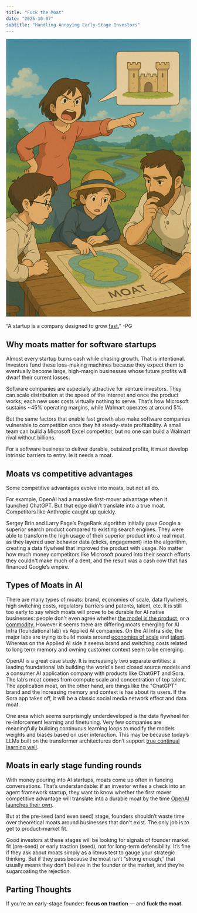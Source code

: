 ```yaml
---
title: "Fuck the Moat"
date: "2025-10-07"
subtitle: "Handling Annoying Early-Stage Investors"
---
```


![Why build a moat?](title_image.png)


“A startup is a company designed to grow [fast.](https://www.paulgraham.com/growth.html)” -PG

## Why moats matter for software startups

Almost every startup burns cash while chasing growth. That is intentional. Investors fund these loss-making machines because they expect them to eventually become large, high-margin businesses whose future profits will dwarf their current losses.

Software companies are especially attractive for venture investors. They can scale distribution at the speed of the internet and once the product works, each new user costs virtually nothing to serve. That’s how Microsoft sustains ~45% operating margins, while Walmart operates at around 5%.

But the same factors that enable fast growth also make software companies vulnerable to competition once they hit steady-state profitability. A small team can build a Microsoft Excel competitor, but no one can build a Walmart rival without billions.  

For a software business to deliver durable, outsized profits, it must develop intrinsic barriers to entry. Ie it needs a moat.



## Moats vs competitive advantages


Some competitive advantages evolve into moats, but not all do.  

For example, OpenAI had a massive first-mover advantage when it launched ChatGPT. 
But that edge didn’t translate into a true moat. Competitors like Anthropic caught up quickly.

Sergey Brin and Larry Page’s PageRank algorithm initially gave Google a superior search product compared to existing search engines. 
They were able to transform the high usage of their superior product into a real moat as they layered user behavior data (clicks, engagement) into the algorithm, 
creating a data flywheel that improved the product with usage. No matter how much money competitors like Microsoft poured into their search efforts they couldn't make much of a dent, and the result was a cash cow that has financed Google’s empire.


## Types of Moats in AI

There are many types of moats: brand, economies of scale, data flywheels, high switching costs, regulatory barriers and patents, talent, etc. It is still too early to say which moats will prove to be durable for AI native businesses: people don't 
even agree whether [the model is the product](https://www.youtube.com/watch?v=4dUFIRj-BWo), or a [commodity.](https://the-decoder.com/microsoft-ceo-satya-nadella-says-ai-models-are-getting-commoditized/?utm_source=chatgpt.com)
However it seems there are differing moats emerging for AI Infra (foundational lab) vs Applied AI companies. On the AI Infra side, the major labs are trying to build moats around [economies of scale](https://openai.com/index/five-new-stargate-sites/) and [talent](https://www.nytimes.com/2025/07/31/technology/ai-researchers-nba-stars.html).
Whereas on the Applied AI side it seems brand and switching costs related to long term memory and owning customer context seem to be emerging. 

OpenAI is a great case study. It is increasingly two separate entities: a leading foundational lab building the world's best closed source models and a consumer AI application company with products like ChatGPT and Sora.
The lab’s moat comes from compute scale and concentration of top talent. 
The application moat, on the other hand, are things like the "ChatGPT" brand and the increasing memory and context is has about its users. If the Sora app takes off, it will be a classic social media network effect and data moat.

One area which seems surprisingly underdeveloped is the data flywheel for re-inforcement learning and finetuning.
Very few companies are meaningfully building continuous learning loops to modify the models weights and biases based on user interaction. 
This may be because today’s LLMs built on the transformer architectures don’t support [true continual learning well](https://www.youtube.com/shorts/qqXSpWYSxBw). 
 

## Moats in early stage funding rounds

With money pouring into AI startups, moats come up often in funding conversations. That’s understandable: if an investor writes a check into an agent framework startup, they want to know whether the first mover competitive advantage will translate into a durable moat 
by the time [OpenAI launches their own](https://openai.com/index/introducing-agentkit/).

But at the pre-seed (and even seed) stage, founders shouldn’t waste time over theoretical moats around businesses that don't exist. The only job is to get to product–market fit.  

Good investors at these stages will be looking for signals of founder market fit (pre-seed) or early traction (seed), not for long-term defensibility. 
It’s fine if they ask about moats simply as a litmus test to gauge your strategic thinking. But if they pass because the moat isn’t “strong enough,” 
that usually means they don’t believe in the founder or the market, and they’re sugarcoating the rejection.


## Parting Thoughts

If you’re an early-stage founder: **focus on traction** — and **fuck the moat**.

